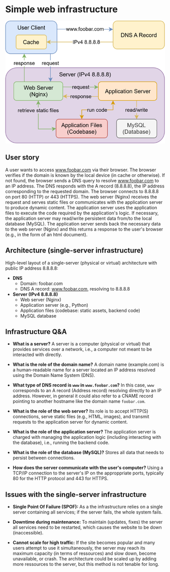 # Simple web infrastructure

![Simple Web Infrastructure Diagram](./0-simple_web_stack.drawio_v3.svg)

## User story

A user wants to access www.foobar.com via their browser.
The browser verifies if the domain is known by the local device (in cache or otherwise). 
If not found, the browser sends a DNS query to resolve www.foobar.com to an IP address. 
The DNS responds with the A record (8.8.8.8), the IP address corresponding to the requested domain.
The browser connects to 8.8.8.8 on port 80 (HTTP) or 443 (HTTPS).
The web server (Nginx) receives the request and serves static files or communicates with the application server to produce dynamic content.
The application server uses the application files to execute the code required by the application's logic.
If necessary, the application server may read/write persistent data from/to the local database (MySQL).
The application server sends back the necessary data to the web server (Nginx) and this returns a response to the user's browser (e.g., in the form of an html document).

## Architecture (single-server infrastructure)

High-level layout of a single-server (physical or virtual) architecture with public IP address 8.8.8.8:

- **DNS**
	- Domain: foobar.com
	- DNS A record: www.foobar.com, resolving to 8.8.8.8
- **Server (IPv4 8.8.8.8)**
	- Web server (Nginx)
	- Application server (e.g., Python)
	- Application files (codebase: static assets, backend code)
	- MySQL database

## Infrastructure Q&A 

- **What is a server?**
	A server is a computer (physical or virtual) that provides services over a network, i.e., a computer not meant to be interacted with directly.

- **What is the role of the domain name?**
	A domain name (example.com) is a human-readable name for a server located an IP address resolved using the Domain Name System (DNS).

- **What type of DNS record is `www` in `www.foobar.com`?**
	In this case, `www` corresponds to an A record (Address record) resolving directly to an IP address. 
	However, in general it could also refer to a CNAME record pointing to another hostname like the domain name `foobar.com`.

- **What is the role of the web server?**
	Its role is to accept HTTP(S) connections, serve static files (e.g., HTML, images), and transmit requests to the application server for dynamic content.

- **What is the role of the application server?**
	The application server is charged with managing the application logic (including interacting with the database), i.e., running the backend code.

- **What is the role of the database (MySQL)?**
	Stores all data that needs to persist between connections.

- **How does the server communicate with the user's computer?**
	Using a TCP/IP connection to the server's IP on the approppriate ports, typically 80 for the HTTP protocol and 443 for HTTPS.

## Issues with the single-server infrastructure

- **Single Point Of Failure (SPOF):**
	As a the infrastructure relies on a single server containing all services; if the server fails, the whole system fails.

- **Downtime during maintenance:**
	To maintain (updates, fixes) the server all services need to be restarted, which causes the website to be down (inaccessible).

- **Cannot scale for high traffic:**
	If the site becomes popular and many users attempt to use it simultaneously, the server may reach its maximum capacity (in terms of ressources) and slow down, become unavailable, or crash.
	The architecture could be scaled up by adding more ressources to the server, but this method is not tenable for long.
